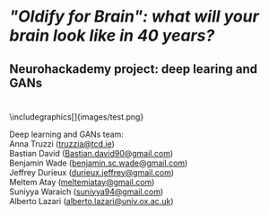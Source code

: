 # ***"Oldify for Brain": what will your brain look like in 40 years?***
## Neurohackademy project: deep learing and GANs

# 

\includegraphics[]{images/test.png}


Deep learning and GANs team: <br>
Anna Truzzi (truzzia@tcd.ie) <br>
Bastian David (Bastian.david90@gmail.com) <br>
Benjamin Wade (benjamin.sc.wade@gmail.com) <br>
Jeffrey Durieux (durieux.jeffrey@gmail.com) <br> 
Meltem Atay (meltemiatay@gmail.com) <br>
Suniyya Waraich (suniyya94@gmail.com) <br>
Alberto Lazari (alberto.lazari@univ.ox.ac.uk) 

